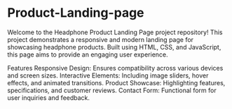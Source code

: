 # Product-Landing-page
Welcome to the Headphone Product Landing Page project repository! This project demonstrates a responsive and modern landing page for showcasing headphone products. Built using HTML, CSS, and JavaScript, this page aims to provide an engaging user experience.


Features
Responsive Design: Ensures compatibility across various devices and screen sizes.
Interactive Elements: Including image sliders, hover effects, and animated transitions.
Product Showcase: Highlighting features, specifications, and customer reviews.
Contact Form: Functional form for user inquiries and feedback.

